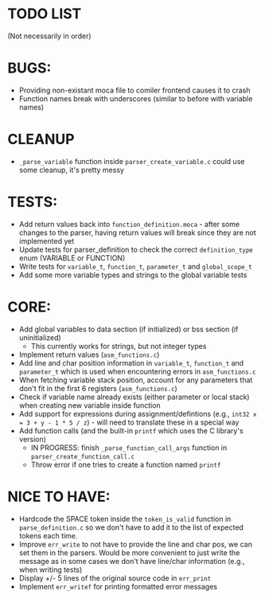 # TODO LIST
(Not necessarily in order)

# BUGS:
* Providing non-existant moca file to comiler frontend causes it to crash
* Function names break with underscores (similar to before with variable names)

# CLEANUP
* `_parse_variable` function inside `parser_create_variable.c` could use some cleanup, it's pretty messy

# TESTS:
* Add return values back into `function_definition.moca` - after some changes to the parser, having return values will break since they are not implemented yet
* Update tests for parser_definition to check the correct `definition_type` enum (VARIABLE or FUNCTION)
* Write tests for `variable_t`, `function_t`, `parameter_t` and `global_scope_t`
* Add some more variable types and strings to the global variable tests

# CORE:
* Add global variables to data section (if initialized) or bss section (if uninitialized)
	* This currently works for strings, but not integer types
* Implement return values (`asm_functions.c`)
* Add line and char position information in `variable_t`, `function_t` and `parameter_t` which is used when encountering errors in `asm_functions.c`
* When fetching variable stack position, account for any parameters that don't fit in the first 6 registers (`asm_functions.c`)
* Check if variable name already exists (either parameter or local stack) when creating new variable inside function
* Add support for expressions during assignment/defintions (e.g., `int32 x = 3 + y - 1 * 5 / z`) - will need to translate these in a special way
* Add function calls (and the built-in `printf` which uses the C library's version)
	* IN PROGRESS: finish `_parse_function_call_args` function in `parser_create_function_call.c`
	* Throw error if one tries to create a function named `printf`

# NICE TO HAVE:
* Hardcode the SPACE token inside the `token_is_valid` function in `parse_definition.c` so we don't have to add it to the list of expected tokens each time.
* Improve `err_write` to not have to provide the line and char pos, we can set them in the parsers. Would be more convenient to just write the message as in some cases we don't have line/char information (e.g., when writing tests)
* Display +/- 5 lines of the original source code in `err_print`
* Implement `err_writef` for printing formatted error messages

